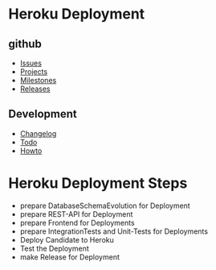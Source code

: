 # Heroku Deployment

## github
* [Issues](https://github.com/BloodMoneyApp/bloodmoney/issues)
* [Projects](https://github.com/BloodMoneyApp/bloodmoney/projects)
* [Milestones](https://github.com/BloodMoneyApp/bloodmoney/milestones)
* [Releases](https://github.com/BloodMoneyApp/bloodmoney/releases)

## Development
* [Changelog](docs/RELEASES.md)
* [Todo](docs/TODO.md)
* [Howto](docs/HOWTO.md)

# Heroku Deployment Steps
* prepare DatabaseSchemaEvolution for Deployment 
* prepare REST-API for Deployment
* prepare Frontend for Deployments
* prepare IntegrationTests and Unit-Tests for Deployments
* Deploy Candidate to Heroku
* Test the Deployment
* make Release for Deployment

